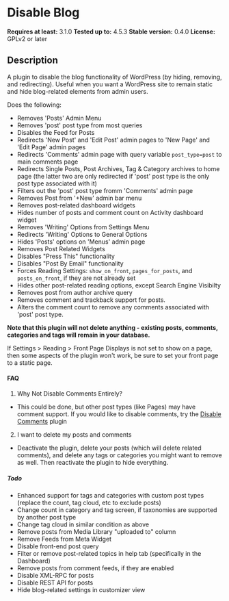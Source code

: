 Disable Blog
======================

**Requires at least:** 3.1.0
**Tested up to:** 4.5.3
**Stable version:** 0.4.0
**License:** GPLv2 or later

## Description
A plugin to disable the blog functionality of WordPress (by hiding, removing, and redirecting). Useful when you want a WordPress site to remain static and hide blog-related elements from admin users.

Does the following:
- Removes 'Posts' Admin Menu
- Removes 'post' post type from most queries
- Disables the Feed for Posts
- Redirects 'New Post' and 'Edit Post' admin pages to 'New Page' and 'Edit Page' admin pages
- Redirects 'Comments' admin page with query variable `post_type=post` to main comments page
- Redirects Single Posts, Post Archives, Tag & Category archives to home page (the latter two are only redirected if 'post' post type is the only post type associated with it)
- Filters out the 'post' post type fromm 'Comments' admin page
- Removes Post from '+New' admin bar menu
- Removes post-related dashboard widgets
- Hides number of posts and comment count on Activity dashboard widget
- Removes 'Writing' Options from Settings Menu
- Redirects 'Writing' Options to General Options
- Hides 'Posts' options on 'Menus' admin page
- Removes Post Related Widgets
- Disables "Press This" functionality
- Disables "Post By Email" functionality
- Forces Reading Settings: `show_on_front`, `pages_for_posts`, and `posts_on_front`, if they are not already set
- Hides other post-related reading options, except Search Engine Visibilty
- Removes post from author archive query
- Removes comment and trackback support for posts.
- Alters the comment count to remove any comments associated with 'post' post type.

**Note that this plugin will not delete anything - existing posts, comments, categories and tags will remain in your database.** 

If Settings > Reading > Front Page Displays is not set to show on a page, then some aspects of the plugin won't work, be sure to set your front page to a static page.

#### FAQ

1. Why Not Disable Comments Entirely?
 - This could be done, but other post types (like Pages) may have comment support. If you would like to disable comments, try the [Disable Comments](https://wordpress.org/plugins/disable-comments/) plugin
2. I want to delete my posts and comments
 - Deactivate the plugin, delete your posts (which will delete related comments), and delete any tags or categories you might want to remove as well. Then reactivate the plugin to hide everything.

##### Todo
- Enhanced support for tags and categories with custom post types (replace the count, tag cloud, etc to exclude posts)
- Change count in category and tag screen, if taxonomies are supported by another post type
- Change tag cloud in similar condition as above
- Remove posts from Media Library "uploaded to" column
- Remove Feeds from Meta Widget
- Disable front-end post query
- Filter or remove post-related topics in help tab (specifically in the Dashboard)
- Remove posts from comment feeds, if they are enabled
- Disable XML-RPC for posts
- Disable REST API for posts
- Hide blog-related settings in customizer view